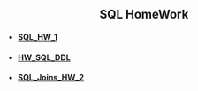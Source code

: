## <div align="center">SQL HomeWork </div>  
  

- #### [SQL_HW_1](https://github.com/Taniita/SQL/blob/main/SQL_HW_1.sql)  
  

- #### [HW_SQL_DDL](https://github.com/Taniita/SQL/blob/main/DDL.sql)  
  

- #### [SQL_Joins_HW_2](https://github.com/Taniita/SQL/blob/main/SQL_HW_2_%20Joins.sql)  
  

<br/>  

